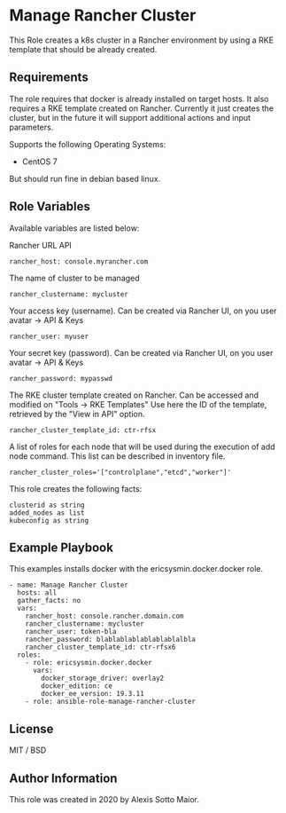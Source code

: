 Manage Rancher Cluster
=========

This Role creates a k8s cluster in a Rancher environment by using a RKE template that should be already created.

Requirements
------------

The role requires that docker is already installed on target hosts.
It also requires a RKE template created on Rancher.
Currently it just creates the cluster, but in the future it will support additional actions and input parameters.


Supports the following Operating Systems:

- CentOS 7

But should run fine in debian based linux.

Role Variables
--------------
Available variables are listed below:

Rancher URL API
```
rancher_host: console.myrancher.com
```

The name of cluster to be managed
```
rancher_clustername: mycluster
```

Your access key (username). Can be created via Rancher UI, on you user avatar -> API & Keys
```
rancher_user: myuser
```

Your secret key (password). Can be created via Rancher UI, on you user avatar -> API & Keys
```
rancher_password: mypasswd
```

The RKE cluster template created on Rancher. Can be accessed and modified on "Tools -> RKE Templates"
Use here the ID of the template, retrieved by the "View in API" option.
```
rancher_cluster_template_id: ctr-rfsx
```

A list of roles for each node that will be used during the execution of add node command.
This list can be described in inventory file.
```
rancher_cluster_roles='["controlplane","etcd","worker"]'
```

This role creates the following facts:
```
clusterid as string
added_nodes as list
kubeconfig as string
```


Example Playbook
----------------

This examples installs docker with the ericsysmin.docker.docker role.
```
- name: Manage Rancher Cluster
  hosts: all
  gather_facts: no
  vars:
    rancher_host: console.rancher.domain.com
    rancher_clustername: mycluster
    rancher_user: token-bla
    rancher_password: blablablablablablablalbla
    rancher_cluster_template_id: ctr-rfsx6    
  roles:
    - role: ericsysmin.docker.docker
      vars:
        docker_storage_driver: overlay2
        docker_edition: ce
        docker_ee_version: 19.3.11
    - role: ansible-role-manage-rancher-cluster
```
License
-------

MIT / BSD

Author Information
------------------

This role was created in 2020 by Alexis Sotto Maior.
